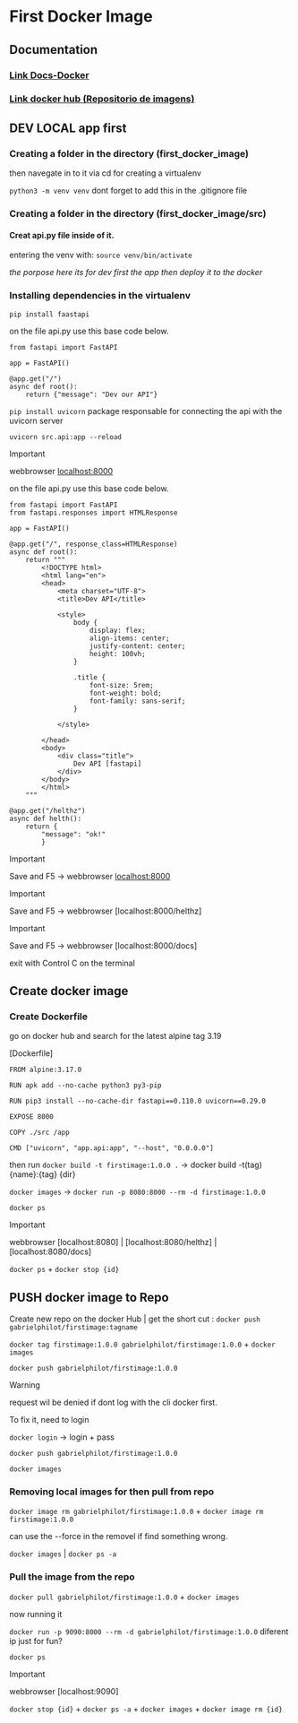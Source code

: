# First Docker Image

## Documentation

### [Link __Docs-Docker__  ](https://docs.docker.com/reference/cli/docker/container/run/)

### [Link __docker hub__  (Repositorio de imagens)](https://hub.docker.com)


## DEV LOCAL app first

### Creating a folder in the directory (first_docker_image)
then navegate in to it via cd for creating a virtualenv

`python3 -m venv venv`  dont forget to add this in the .gitignore file

### Creating a folder in the directory (first_docker_image/src)
#### Creat api.py file inside of it.

entering the venv with: `source venv/bin/activate` 

_the porpose here its for dev first the app then deploy it to the docker_

### Installing dependencies in the virtualenv

`pip install faastapi`

on the file api.py use this base code below.

```
from fastapi import FastAPI

app = FastAPI()

@app.get("/")
async def root():
    return {"message": "Dev our API"}

```

`pip install uvicorn`  package responsable for connecting the api with the uvicorn server

`uvicorn src.api:app --reload`

> [!IMPORTANT]
> webbrowser [localhost:8000](http://127.0.0.1:8000)

on the file api.py use this base code below.

```
from fastapi import FastAPI
from fastapi.responses import HTMLResponse

app = FastAPI()

@app.get("/", response_class=HTMLResponse)
async def root():
    return """
        <!DOCTYPE html>
        <html lang="en">
        <head>
            <meta charset="UTF-8">
            <title>Dev API</title>
            
            <style>
                body {
                    display: flex;
                    align-items: center;
                    justify-content: center;
                    height: 100vh;
                }
                
                .title {
                    font-size: 5rem;
                    font-weight: bold;
                    font-family: sans-serif;
                }
                
            </style>
            
        </head>
        <body>
            <div class="title">
                Dev API [fastapi]
            </div>
        </body>
        </html>
    """

@app.get("/helthz")
async def helth():
    return {
        "message": "ok!"
        }
```

> [!IMPORTANT]
> Save and F5 -> webbrowser [localhost:8000](http://127.0.0.1:8000)


> [!IMPORTANT]
> Save and F5 -> webbrowser [localhost:8000/helthz]


> [!IMPORTANT]
> Save and F5 -> webbrowser [localhost:8000/docs]

exit with Control C on the terminal

## Create docker image

### Create Dockerfile

go on docker hub and search for the latest alpine tag 3.19


[Dockerfile]
```
FROM alpine:3.17.0

RUN apk add --no-cache python3 py3-pip

RUN pip3 install --no-cache-dir fastapi==0.110.0 uvicorn==0.29.0

EXPOSE 8000

COPY ./src /app

CMD ["uvicorn", "app.api:app", "--host", "0.0.0.0"]

```

then run `docker build -t firstimage:1.0.0 .` -> docker build -t(tag) {name}:{tag} {dir}

`docker images` -> `docker run -p 8080:8000 --rm -d firstimage:1.0.0`

`docker ps`

> [!IMPORTANT]
> webbrowser [localhost:8080]  |  [localhost:8080/helthz] | [localhost:8080/docs]

`docker ps` + `docker stop {id}`


## PUSH docker image to Repo

Create new repo on the docker Hub | get the short cut : `docker push gabrielphilot/firstimage:tagname`

`docker tag firstimage:1.0.0 gabrielphilot/firstimage:1.0.0` + `docker images`

`docker push gabrielphilot/firstimage:1.0.0`

> [!WARNING]
> request wil be denied if dont log with the cli docker first.

To fix it, need to login

`docker login` -> login + pass 

`docker push gabrielphilot/firstimage:1.0.0`

`docker images`

### Removing local images for then pull from repo

`docker image rm gabrielphilot/firstimage:1.0.0` + `docker image rm firstimage:1.0.0`

can use the --force in the removel if find something wrong.

`docker images` |  `docker ps -a`


### Pull the image from the repo

`docker pull gabrielphilot/firstimage:1.0.0` + `docker images`

now running it

`docker run -p 9090:8000 --rm -d gabrielphilot/firstimage:1.0.0` diferent ip just for fun?

`docker ps`

> [!IMPORTANT]
> webbrowser [localhost:9090]

`docker stop {id}` + `docker ps -a` + `docker images` + `docker image rm {id}`